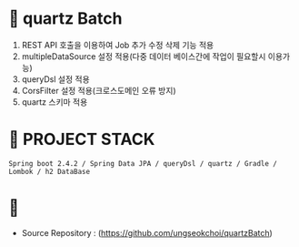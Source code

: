 # :newspaper: quartz Batch 
1. REST API 호출을 이용하여 Job 추가 수정 삭제 기능 적용
2. multipleDataSource 설정 적용(다중 데이터 베이스간에 작업이 필요할시 이용가능)
3. queryDsl 설정 적용
4. CorsFilter 설정 적용(크로스도메인 오류 방지)
5. quartz 스키마 적용

# :hammer: PROJECT STACK
    Spring boot 2.4.2 / Spring Data JPA / queryDsl / quartz / Gradle / Lombok / h2 DataBase

# :pushpin:
- Source Repository : (https://github.com/ungseokchoi/quartzBatch)

